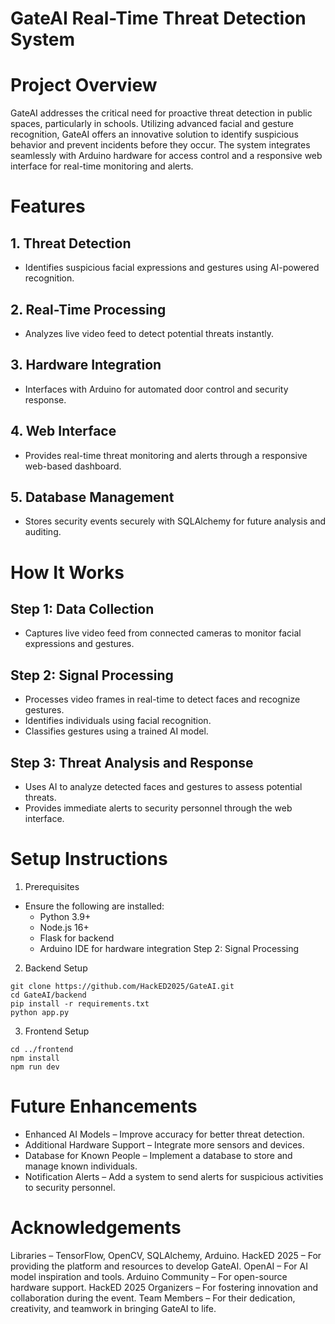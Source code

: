 # GateAI Real-Time Threat Detection System
# Project Overview
GateAI addresses the critical need for proactive threat detection in public spaces, particularly in schools. Utilizing advanced facial and gesture recognition, GateAI offers an innovative solution to identify suspicious behavior and prevent incidents before they occur. The system integrates seamlessly with Arduino hardware for access control and a responsive web interface for real-time monitoring and alerts.
# Features
## 1. Threat Detection
- Identifies suspicious facial expressions and gestures using AI-powered recognition.

## 2. Real-Time Processing
- Analyzes live video feed to detect potential threats instantly.

## 3. Hardware Integration
- Interfaces with Arduino for automated door control and security response.

## 4. Web Interface
- Provides real-time threat monitoring and alerts through a responsive web-based dashboard.

## 5. Database Management
- Stores security events securely with SQLAlchemy for future analysis and auditing.
# How It Works
## Step 1: Data Collection
- Captures live video feed from connected cameras to monitor facial expressions and gestures.
## Step 2: Signal Processing
- Processes video frames in real-time to detect faces and recognize gestures.
- Identifies individuals using facial recognition.
- Classifies gestures using a trained AI model.
## Step 3: Threat Analysis and Response
- Uses AI to analyze detected faces and gestures to assess potential threats.
- Provides immediate alerts to security personnel through the web interface.
# Setup Instructions
1. Prerequisites
- Ensure the following are installed:
  - Python 3.9+
  - Node.js 16+
  - Flask for backend
  - Arduino IDE for hardware integration
Step 2: Signal Processing
2. Backend Setup
```
git clone https://github.com/HackED2025/GateAI.git
cd GateAI/backend
pip install -r requirements.txt
python app.py
```
3. Frontend Setup
```
cd ../frontend
npm install
npm run dev
```
# Future Enhancements
- Enhanced AI Models – Improve accuracy for better threat detection.
- Additional Hardware Support – Integrate more sensors and devices.
- Database for Known People – Implement a database to store and manage known individuals.
- Notification Alerts – Add a system to send alerts for suspicious activities to security personnel.
# Acknowledgements
Libraries – TensorFlow, OpenCV, SQLAlchemy, Arduino.
HackED 2025 – For providing the platform and resources to develop GateAI.
OpenAI – For AI model inspiration and tools.
Arduino Community – For open-source hardware support.
HackED 2025 Organizers – For fostering innovation and collaboration during the event.
Team Members – For their dedication, creativity, and teamwork in bringing GateAI to life.

